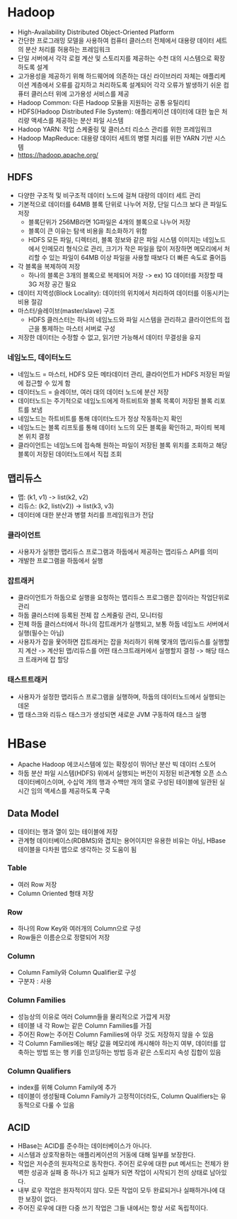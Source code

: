 # Hadoop
- High-Availability Distributed Object-Oriented Platform
- 간단한 프로그래밍 모델을 사용하여 컴퓨터 클러스터 전체에서 대용량 데이터 세트의 분산 처리를 허용하는 프레임워크
- 단일 서버에서 각각 로컬 계산 및 스토리지를 제공하는 수천 대의 시스템으로 확장하도록 설계
- 고가용성을 제공하기 위해 하드웨어에 의존하는 대신 라이브러리 자체는 애플리케이션 계층에서 오류를 감지하고 처리하도록 설계되어 각각 오류가 발생하기 쉬운 컴퓨터 클러스터 위에 고가용성 서비스를 제공
- Hadoop Common: 다른 Hadoop 모듈을 지원하는 공통 유틸리티
- HDFS(Hadoop Distributed File System): 애플리케이션 데이터에 대한 높은 처리량 액세스를 제공하는 분산 파일 시스템
- Hadoop YARN: 작업 스케줄링 및 클러스터 리소스 관리를 위한 프레임워크
- Hadoop MapReduce: 대용량 데이터 세트의 병렬 처리를 위한 YARN 기반 시스템
- https://hadoop.apache.org/

## HDFS
- 다양한 구조적 및 비구조적 데이터 노드에 걸쳐 대량의 데이터 세트 관리
- 기본적으로 데이터를 64MB 블록 단위로 나누어 저장, 단일 디스크 보다 큰 파일도 저장
  - 블록단위가 256MB라면 1G파일은 4개의 블록으로 나누어 저장
  - 블록이 큰 이유는 탐색 비용을 최소화하기 위함
  - HDFS 모든 파일, 디렉터리, 블록 정보와 같은 파일 시스템 이미지는 네임노드에서 인메모리 형식으로 관리, 크기가 작은 파일을 많이 저장하면 메모리에서 처리할 수 있는 파일이 64MB 이상 파일을 사용할 때보다 더 빠른 속도로 줄어듬
- 각 블록을 복제하여 저장
  - 하나의 블록은 3개의 블록으로 복제되어 저장 -> ex) 1G 데이터를 저장할 때 3G 저장 공간 필요
- 데이터 지역성(Block Locality): 데이터의 위치에서 처리하여 데이터를 이동시키는 비용 절감
- 마스터/슬레이브(master/slave) 구조
  - HDFS 클러스터는 하나의 네임노드와 파일 시스템을 관리하고 클라이언트의 접근을 통제하는 마스터 서버로 구성
- 저장한 데이터는 수정할 수 없고, 읽기만 가능해서 데이터 무결성을 유지

### 네임노드, 데이터노드
- 네임노드 = 마스터, HDFS 모든 메타데이터 관리, 클라이언트가 HDFS 저장된 파일에 접근할 수 있게 함
- 데이터노드 = 슬레이브, 여러 대의 데이터 노드에 분산 저장
- 데이터노드는 주기적으로 네임노드에게 하트비트와 블록 목록이 저장된 블록 리포트를 보냄
- 네임노드는 하트비트를 통해 데이터노드가 정상 작동하는지 확인
- 네임노드는 블록 리프토를 통해 데이터 노드의 모든 블록을 확인하고, 파이릐 복제본 위치 결정
- 클라이언트는 네임노드에 접속해 원하는 파일이 저장된 블록 위치를 조회하고 해당 블록이 저장된 데이터노드에서 직접 조회

## 맵리듀스
- 맵: (k1, v1) -> list(k2, v2)
- 리듀스: (k2, list(v2)) -> list(k3, v3)
- 데이터에 대한 분산과 병렬 처리를 프레임워크가 전담

### 클라이언트
- 사용자가 실행한 맵리듀스 프로그램과 하둡에서 제공하는 맵리듀스 API를 의미
- 개발한 프로그램을 하둡에서 실행

### 잡트래커
- 클라이언트가 하둡으로 실행을 요청하는 맵리듀스 프로그램은 잡이라는 작업단위로 관리
- 하둡 클러스터에 등록된 전체 잡 스케줄링 관리, 모니터링
- 전체 하둡 클러스터에서 하나의 잡트래커가 실행되고, 보통 하둡 네임노드 서버에서 실행(필수는 아님)
- 사용자가 잡을 욫어하면 잡트래커는 잡을 처리하기 위해 몇개의 맵/리듀스를 실행할 지 계산 -> 계산된 맵/리듀스를 어떤 태스크트래커에서 실행할지 결정 -> 해당 태스크 트래커에 잡 할당

### 태스트트래커
- 사용자가 설정한 맵리듀스 프로그램을 실행하며, 하둡의 데이터노드에서 실행되는 데몬
- 맵 태스크와 리듀스 태스크가 생성되면 새로운 JVM 구동하여 태스크 실행

# HBase
- Apache Hadoop 에코시스템에 있는 확장성이 뛰어난 분산 빅 데이터 스토어
- 하둡 분산 파일 시스템(HDFS) 위에서 실행되는 버전이 지정된 비관계형 오픈 소스 데이터베이스이며, 수십억 개의 행과 수백만 개의 열로 구성된 테이블에 일관된 실시간 임의 액세스를 제공하도록 구축

## Data Model
- 데이터는 행과 열이 있는 테이블에 저장
- 관계형 데이터베이스(RDBMS)와 겹치는 용어이지만 유용한 비유는 아님, HBase 테이블을 다차원 맵으로 생각하는 것 도움이 됨

### Table
- 여러 Row 저장
- Column Oriented 형태 저장

### Row
- 하나의 Row Key와 여러개의 Column으로 구성
- Row들은 이름순으로 정렬되어 저장

### Column
- Column Family와 Column Qualifier로 구성
- 구분자 : 사용

### Column Families
- 성능상의 이유로 여러 Column들을 물리적으로 가깝게 저장
- 테이블 내 각 Row는 같은 Column Families를 가짐
- 주어진 Row는 주어진 Column Families에 아무 것도 저장하지 않을 수 있음
- 각 Column Families에는 해당 값을 메모리에 캐시해야 하는지 여부, 데이터를 압축하는 방법 또는 행 키를 인코딩하는 방법 등과 같은 스토리지 속성 집합이 있음

### Column Qualifiers
- index를 위해 Column Family에 추가
- 테이블이 생성될때 Column Family가 고정적이더라도, Column Qualifiers는 유동적으로 다룰 수 있음

## ACID
- HBase는 ACID를 준수하는 데이터베이스가 아니다.
- 시스템과 상호작용하는 애플리케이션의 거동에 대해 일부를 보장한다.
- 작업은 저수준의 원자적으로 동작한다. 주어진 로우에 대한 put 메서드는 전체가 완벽한 성공과 실패 중 하나가 되고 실패가 되면 작업이 시작되기 전의 상태로 남아있다.
- 내부 로우 작업은 원자적이지 않다. 모든 작업이 모두 완료되거나 실패하거나에 대한 보장이 없다.
- 주어진 로우에 대한 다중 쓰기 작업은 그들 내에서는 항상 서로 독립적이다.
